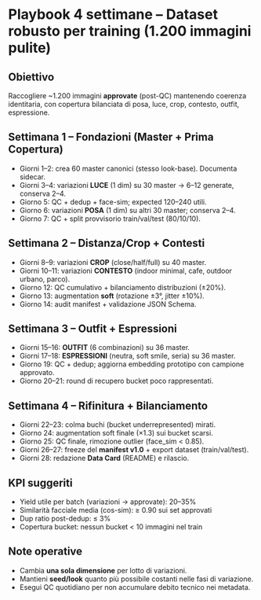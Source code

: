 # Playbook 4 settimane – Dataset robusto per training (1.200 immagini pulite)

## Obiettivo
Raccogliere ~1.200 immagini **approvate** (post-QC) mantenendo coerenza identitaria, con copertura bilanciata di posa, luce, crop, contesto, outfit, espressione.

## Settimana 1 – Fondazioni (Master + Prima Copertura)
- Giorni 1–2: crea 60 master canonici (stesso look-base). Documenta sidecar.
- Giorni 3–4: variazioni **LUCE** (1 dim) su 30 master → 6–12 generate, conserva 2–4.
- Giorno 5: QC + dedup + face-sim; expected 120–240 utili.
- Giorno 6: variazioni **POSA** (1 dim) su altri 30 master; conserva 2–4.
- Giorno 7: QC + split provvisorio train/val/test (80/10/10).

## Settimana 2 – Distanza/Crop + Contesti
- Giorni 8–9: variazioni **CROP** (close/half/full) su 40 master.
- Giorni 10–11: variazioni **CONTESTO** (indoor minimal, cafe, outdoor urbano, parco).
- Giorno 12: QC cumulativo + bilanciamento distribuzioni (±20%).
- Giorno 13: augmentation **soft** (rotazione ±3°, jitter ±10%).
- Giorno 14: audit manifest + validazione JSON Schema.

## Settimana 3 – Outfit + Espressioni
- Giorni 15–16: **OUTFIT** (6 combinazioni) su 36 master.
- Giorni 17–18: **ESPRESSIONI** (neutra, soft smile, seria) su 36 master.
- Giorno 19: QC + dedup; aggiorna embedding prototipo con campione approvato.
- Giorno 20–21: round di recupero bucket poco rappresentati.

## Settimana 4 – Rifinitura + Bilanciamento
- Giorni 22–23: colma buchi (bucket underrepresented) mirati.
- Giorno 24: augmentation soft finale (×1.3) sui bucket scarsi.
- Giorno 25: QC finale, rimozione outlier (face_sim < 0.85).
- Giorni 26–27: freeze del **manifest v1.0** + export dataset (train/val/test).
- Giorni 28: redazione **Data Card** (README) e rilascio.

## KPI suggeriti
- Yield utile per batch (variazioni → approvate): 20–35%
- Similarità facciale media (cos-sim): ≥ 0.90 sui set approvati
- Dup ratio post-dedup: ≤ 3%
- Copertura bucket: nessun bucket < 10 immagini nel train

## Note operative
- Cambia **una sola dimensione** per lotto di variazioni.
- Mantieni **seed/look** quanto più possibile costanti nelle fasi di variazione.
- Esegui QC quotidiano per non accumulare debito tecnico nei metadata.

